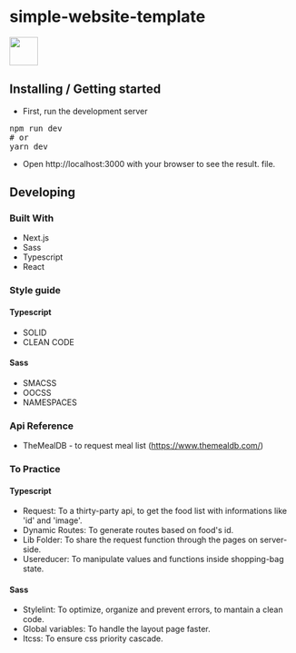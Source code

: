 # simple-website-template

[<img target=_blank height="50px" src="https://media0.giphy.com/media/5ABGt7KDXJ62zg7oI0/giphy.gif?cid=790b761123aba84c737efe59273d3d75b3dbaef458bf13a4&rid=giphy.gif&ct=s" />](https://mini-ecommerce-refactoring.vercel.app/)

## Installing / Getting started

* First, run the development server
<pre>npm run dev
# or
yarn dev</pre>
* Open http://localhost:3000 with your browser to see the result. file.

## Developing

### Built With

* Next.js
* Sass
* Typescript
* React

### Style guide

#### Typescript

* SOLID
* CLEAN CODE

#### Sass

* SMACSS
* OOCSS
* NAMESPACES

### Api Reference

* TheMealDB - to request meal list (https://www.themealdb.com/)

### To Practice

#### Typescript

* Request: To a thirty-party api, to get the food list with informations like 'id' and 'image'.
* Dynamic Routes: To generate routes based on food's id.
* Lib Folder: To share the request function through the pages on server-side.
* Usereducer: To manipulate values and functions inside shopping-bag state.

#### Sass

* Stylelint: To optimize, organize and prevent errors, to mantain a clean code.
* Global variables: To handle the layout page faster.
* Itcss: To ensure css priority cascade.

